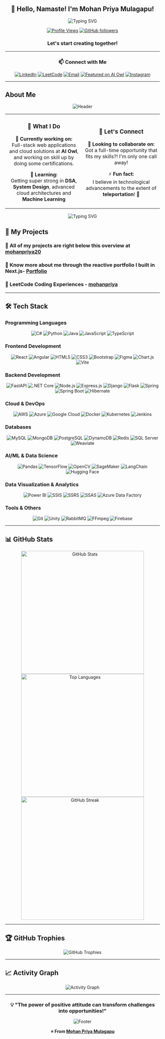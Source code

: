 <div align="center">

## 👋 Hello, Namaste! I'm Mohan Priya Mulagapu!

<img src="https://readme-typing-svg.herokuapp.com?font=Fira+Code&pause=1000&color=2F81F7&center=true&vCenter=true&width=435&lines=Passionate+Software+Engineer;Full+Stack+Developer;Machine+Learning+Engineer;Problem+Solver;Tech+Enthusiast" alt="Typing SVG" />

[![Profile Views](https://komarev.com/ghpvc/?username=mohanpriya20&label=Profile%20views&color=0e75b6&style=flat)](https://github.com/mohanpriya20)
[![GitHub followers](https://img.shields.io/github/followers/mohanpriya20?label=Follow&style=social)](https://github.com/mohanpriya20)


### Let's start creating together!

</div>

---

<div align="center">

### 📫 Connect with Me

[![LinkedIn](https://img.shields.io/badge/LinkedIn-0077B5?style=for-the-badge&logo=linkedin&logoColor=white)](https://www.linkedin.com/in/mohan-priya-mulagapu/)
[![LeetCode](https://img.shields.io/badge/LeetCode-000000?style=for-the-badge&logo=leetcode&logoColor=white)](https://leetcode.com/u/mohanpriya/)
[![Email](https://img.shields.io/badge/Email-D14836?style=for-the-badge&logo=gmail&logoColor=white)](mailto:mohanpriyamulagapu@gmail.com)
[![Featured on AI Owl](https://img.shields.io/badge/Featured%20on-AI%20Owl-FF6B35?style=for-the-badge&logo=star&logoColor=white)](https://www.aiowl.org/mohan-priya-mulagapu/)
[![Instagram](https://img.shields.io/badge/Instagram-E4405F?style=for-the-badge&logo=instagram&logoColor=white)](https://www.instagram.com/mohanpriya5027/)

</div>

---

## About Me

<div align="center">

<img src="https://capsule-render.vercel.app/api?type=waving&color=gradient&height=100&section=header" alt="Header" />

</div>

<table align="center">
<tr>
<td width="50%">

<div align="center">

### 🎯 **What I Do**

🔭 **Currently working on:**  
Full-stack web applications and cloud solutions at **AI Owl**, and working on skill up by doing some certifications.

🌱 **Learning:**  
Getting super strong in **DSA**, **System Design**, advanced cloud architectures and **Machine Learning**

</div>

</td>
<td width="50%">

<div align="center">

### 🤝 **Let's Connect**

👯 **Looking to collaborate on:**  
Got a full-time opportunity that fits my skills?! I'm only one call away!

⚡ **Fun fact:**  
I believe in technological advancements to the extent of **teleportation**! 🚀

</div>

</td>
</tr>
</table>

<div align="center">

<img src="https://readme-typing-svg.herokuapp.com?font=Fira+Code&pause=1000&color=2F81F7&center=true&vCenter=true&width=500&lines=Building+the+Future+with+Code;Turning+Ideas+into+Reality;Always+Learning+Always+Growing" alt="Typing SVG" />

</div>


## 🎯 My Projects

<div align="left">

### 🔗 **All of my projects are right below this overview at [mohanpriya20](https://github.com/mohanpriya20)**

### 📝 **Know more about me through the reactive portfolio I built in Next.js- [Portfolio](https://mohan-priya-portfolio.vercel.app/)**

### 📄 **LeetCode Coding Experiences - [mohanpriya](https://leetcode.com/u/mohanpriya/)**

</div>

---

## 🛠️ Tech Stack

### Programming Languages
<div align="center">

![C#](https://img.shields.io/badge/C%23-239120?style=for-the-badge&logo=c-sharp&logoColor=white)
![Python](https://img.shields.io/badge/Python-3776AB?style=for-the-badge&logo=python&logoColor=white)
![Java](https://img.shields.io/badge/Java-ED8B00?style=for-the-badge&logo=openjdk&logoColor=white)
![JavaScript](https://img.shields.io/badge/JavaScript-F7DF1E?style=for-the-badge&logo=javascript&logoColor=black)
![TypeScript](https://img.shields.io/badge/TypeScript-007ACC?style=for-the-badge&logo=typescript&logoColor=white)

</div>

### Frontend Development
<div align="center">

![React](https://img.shields.io/badge/React-20232A?style=for-the-badge&logo=react&logoColor=61DAFB)
![Angular](https://img.shields.io/badge/Angular-DD0031?style=for-the-badge&logo=angular&logoColor=white)
![HTML5](https://img.shields.io/badge/HTML5-E34F26?style=for-the-badge&logo=html5&logoColor=white)
![CSS3](https://img.shields.io/badge/CSS3-1572B6?style=for-the-badge&logo=css3&logoColor=white)
![Bootstrap](https://img.shields.io/badge/Bootstrap-563D7C?style=for-the-badge&logo=bootstrap&logoColor=white)
![Figma](https://img.shields.io/badge/Figma-F24E1E?style=for-the-badge&logo=figma&logoColor=white)
![Chart.js](https://img.shields.io/badge/Chart.js-FF6384?style=for-the-badge&logo=chartdotjs&logoColor=white)
![Vite](https://img.shields.io/badge/Vite-646CFF?style=for-the-badge&logo=vite&logoColor=white)
</div>

### Backend Development
<div align="center">

![FastAPI](https://img.shields.io/badge/FastAPI-009688?style=for-the-badge&logo=fastapi&logoColor=white)
![.NET Core](https://img.shields.io/badge/.NET-5C2D91?style=for-the-badge&logo=.net&logoColor=white)
![Node.js](https://img.shields.io/badge/Node.js-43853D?style=for-the-badge&logo=node.js&logoColor=white)
![Express.js](https://img.shields.io/badge/Express.js-404D59?style=for-the-badge)
![Django](https://img.shields.io/badge/Django-092E20?style=for-the-badge&logo=django&logoColor=white)
![Flask](https://img.shields.io/badge/Flask-000000?style=for-the-badge&logo=flask&logoColor=white)
![Spring](https://img.shields.io/badge/Spring-6DB33F?style=for-the-badge&logo=spring&logoColor=white)
![Spring Boot](https://img.shields.io/badge/Spring_Boot-6DB33F?style=for-the-badge&logo=spring-boot&logoColor=white)
![Hibernate](https://img.shields.io/badge/Hibernate-59666C?style=for-the-badge&logo=hibernate&logoColor=white)

</div>

### Cloud & DevOps
<div align="center">

![AWS](https://img.shields.io/badge/Amazon_AWS-232F3E?style=for-the-badge&logo=amazon-aws&logoColor=white)
![Azure](https://img.shields.io/badge/Microsoft_Azure-0089D6?style=for-the-badge&logo=microsoft-azure&logoColor=white)
![Google Cloud](https://img.shields.io/badge/Google_Cloud-4285F4?style=for-the-badge&logo=google-cloud&logoColor=white)
![Docker](https://img.shields.io/badge/Docker-2496ED?style=for-the-badge&logo=docker&logoColor=white)
![Kubernetes](https://img.shields.io/badge/kubernetes-326ce5.svg?style=for-the-badge&logo=kubernetes&logoColor=white)
![Jenkins](https://img.shields.io/badge/Jenkins-D24939?style=for-the-badge&logo=Jenkins&logoColor=white)

</div>

### Databases
<div align="center">

![MySQL](https://img.shields.io/badge/MySQL-00000F?style=for-the-badge&logo=mysql&logoColor=white)
![MongoDB](https://img.shields.io/badge/MongoDB-4EA94B?style=for-the-badge&logo=mongodb&logoColor=white)
![PostgreSQL](https://img.shields.io/badge/PostgreSQL-316192?style=for-the-badge&logo=postgresql&logoColor=white)
![DynamoDB](https://img.shields.io/badge/Amazon_DynamoDB-4053D6?style=for-the-badge&logo=amazon-dynamodb&logoColor=white)
![Redis](https://img.shields.io/badge/Redis-DC382D?style=for-the-badge&logo=redis&logoColor=white)
![SQL Server](https://img.shields.io/badge/Microsoft_SQL_Server-CC2927?style=for-the-badge&logo=microsoft-sql-server&logoColor=white)
![Weaviate](https://img.shields.io/badge/Weaviate-00B4D8?style=for-the-badge&logo=weaviate&logoColor=white)

</div>

### AI/ML & Data Science
<div align="center">

![Pandas](https://img.shields.io/badge/Pandas-2C2D72?style=for-the-badge&logo=pandas&logoColor=white)
![TensorFlow](https://img.shields.io/badge/TensorFlow-FF6F00?style=for-the-badge&logo=tensorflow&logoColor=white)
![OpenCV](https://img.shields.io/badge/OpenCV-27338e?style=for-the-badge&logo=opencv&logoColor=white)
![SageMaker](https://img.shields.io/badge/Amazon_SageMaker-FF9900?style=for-the-badge&logo=amazon-aws&logoColor=white)
![LangChain](https://img.shields.io/badge/LangChain-1C3C3C?style=for-the-badge&logo=langchain&logoColor=white)
![Hugging Face](https://img.shields.io/badge/Hugging%20Face-FF6B6B?style=for-the-badge&logo=huggingface&logoColor=white)

</div>

### Data Visualization & Analytics
<div align="center">

![Power BI](https://img.shields.io/badge/Power_BI-F2C811?style=for-the-badge&logo=powerbi&logoColor=white)
![SSIS](https://img.shields.io/badge/SSIS-CC2927?style=for-the-badge&logo=microsoft-sql-server&logoColor=white)
![SSRS](https://img.shields.io/badge/SSRS-CC2927?style=for-the-badge&logo=microsoft-sql-server&logoColor=white)
![SSAS](https://img.shields.io/badge/SSAS-CC2927?style=for-the-badge&logo=microsoft-sql-server&logoColor=white)
![Azure Data Factory](https://img.shields.io/badge/Azure_Data_Factory-0089D6?style=for-the-badge&logo=microsoft-azure&logoColor=white)

</div>

### Tools & Others
<div align="center">

![Git](https://img.shields.io/badge/Git-F05032?style=for-the-badge&logo=git&logoColor=white)
![Unity](https://img.shields.io/badge/Unity-000000?style=for-the-badge&logo=unity&logoColor=white)
![RabbitMQ](https://img.shields.io/badge/RabbitMQ-FF6600?style=for-the-badge&logo=rabbitmq&logoColor=white)
![FFmpeg](https://img.shields.io/badge/FFmpeg-007808?style=for-the-badge&logo=ffmpeg&logoColor=white)
![Firebase](https://img.shields.io/badge/Firebase-FFCA28?style=for-the-badge&logo=firebase&logoColor=white)

</div>

---

## 📊 GitHub Stats

<div align="center">

<img src="https://github-readme-stats.vercel.app/api?username=mohanpriya20&show_icons=true&theme=tokyonight&hide_border=true&count_private=true&hide=stars,issues" alt="GitHub Stats" width="400"/>

<img src="https://github-readme-stats.vercel.app/api/top-langs/?username=mohanpriya20&layout=compact&theme=tokyonight&hide_border=true&langs_count=6" alt="Top Languages" width="400"/>

</div>

<div align="center">

<img src="https://github-readme-streak-stats.herokuapp.com/?user=mohanpriya20&theme=tokyonight&hide_border=true" alt="GitHub Streak" width="400"/>

</div>

---

## 🏆 GitHub Trophies

<div align="center">

<img src="https://github-profile-trophy.vercel.app/?username=mohanpriya20&theme=tokyonight&no-frame=true&no-bg=true&margin-w=4" alt="GitHub Trophies" />

</div>

---

## 📈 Activity Graph

<div align="center">

<img src="https://github-readme-activity-graph.vercel.app/graph?username=mohanpriya20&theme=tokyonight&hide_border=true" alt="Activity Graph" />

</div>

---

<div align="center">

### 💡 **"The power of positive attitude can transform challenges into opportunities!"**

<img src="https://capsule-render.vercel.app/api?type=waving&color=gradient&height=100&section=footer" alt="Footer" />

**⭐ From [Mohan Priya Mulagapu](https://github.com/mohanpriya20)**

</div>

